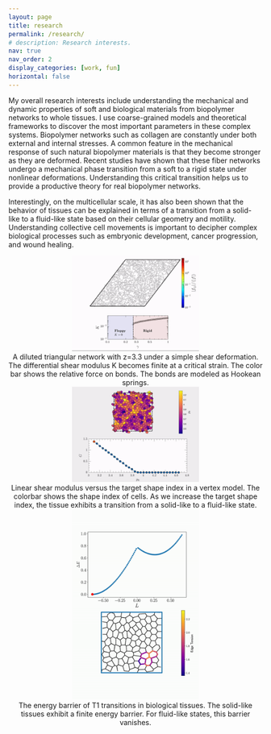 ```yaml
---
layout: page
title: research
permalink: /research/
# description: Research interests.
nav: true
nav_order: 2
display_categories: [work, fun]
horizontal: false
---
```


My overall research interests include understanding the mechanical and dynamic properties of soft and biological materials from biopolymer networks to whole tissues. I use coarse-grained models and theoretical frameworks to discover the most important parameters in these complex systems. Biopolymer networks such as collagen are constantly under both external and internal stresses. A common feature in the mechanical response of such natural biopolymer materials is that they become stronger as they are deformed. Recent studies have shown that these fiber networks undergo a mechanical phase transition from a soft to a rigid state under nonlinear deformations. Understanding this critical transition helps us to provide a productive theory for real biopolymer networks.

Interestingly, on the multicellular scale, it has also been shown that the behavior of tissues can be explained in terms of a transition from a solid-like to a fluid-like state based on their cellular geometry and motility. Understanding collective cell movements is important to decipher complex biological processes such as embryonic development, cancer progression, and wound healing.

<div align='center'>
	<img src="/assets/img/TriangularNetworkUnderShear.gif" width="50%" height="50%"><br/>
	<center>A diluted triangular network with z=3.3 under a simple shear deformation. The differential shear modulus K becomes finite at a critical strain. The color bar shows the relative force on bonds. The bonds are modeled as Hookean springs.</center>
</div>

<div align='center'>
	<img src="/assets/img/vertex.gif" width="50%" height="50%"><br/>
	<center>Linear shear modulus versus the target shape index in a vertex model. The colorbar shows the shape index of cells. As we increase the target shape index, the tissue exhibits a transition from a solid-like to a fluid-like state.</center>
</div>

<div align='center'>
	<img src="/assets/img/energy_barrier.gif" width="50%" height="50%"><br/>
	<center>The energy barrier of T1 transitions in biological tissues. The solid-like tissues exhibit a finite energy barrier. For fluid-like states, this barrier vanishes.</center>
</div>